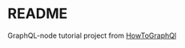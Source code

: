 # README

GraphQL-node tutorial project from [HowToGraphQl](https://github.com/howtographql/howtographql)
